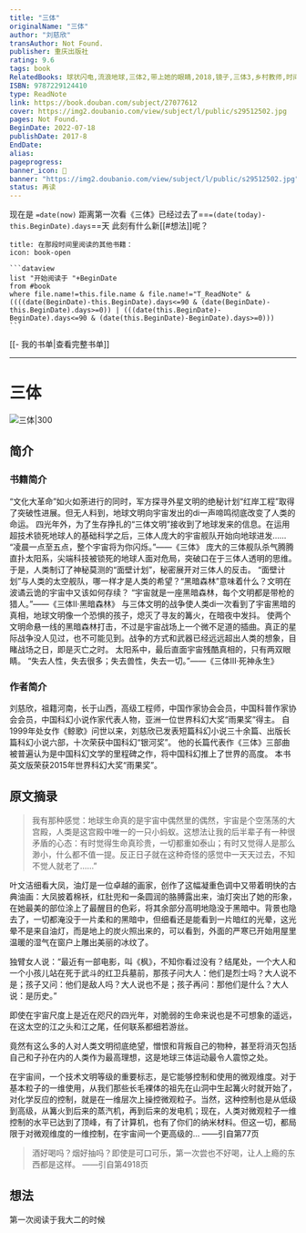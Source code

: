 ```yaml
---
title: "三体"
originalName: "三体"
author: "刘慈欣"
transAuthor: Not Found.
publisher: 重庆出版社
rating: 9.6
tags: book
RelatedBooks: 球状闪电,流浪地球,三体2,带上她的眼睛,2018,镜子,三体3,乡村教师,时间移民,中国太阳
ISBN: 9787229124410
type: ReadNote
link: https://book.douban.com/subject/27077612
cover: https://img2.doubanio.com/view/subject/l/public/s29512502.jpg
pages: Not Found.
BeginDate: 2022-07-18
publishDate: 2017-8
EndDate:
alias:
pageprogress:
banner_icon: 📖
banner: "https://img2.doubanio.com/view/subject/l/public/s29512502.jpg"
status: 再读
---
```

现在是 `=date(now)`
距离第一次看《三体》已经过去了==`=(date(today)-this.BeginDate).days`==天
此刻有什么新[[#想法]]呢？

````ad-abstract
title: 在那段时间里阅读的其他书籍：
icon: book-open

```dataview
list "开始阅读于 "+BeginDate
from #book
where file.name!=this.file.name & file.name!="T_ReadNote" & ((((date(BeginDate)-this.BeginDate).days<=90 & (date(BeginDate)-this.BeginDate).days>=0)) | (((date(this.BeginDate)-BeginDate).days<=90 & (date(this.BeginDate)-BeginDate).days>=0)))
```
````
[[- 我的书单|查看完整书单]]

---
# 三体

![三体|300](https://img2.doubanio.com/view/subject/l/public/s29512502.jpg)

## 简介
### 书籍简介

“文化大革命”如火如荼进行的同时，军方探寻外星文明的绝秘计划“红岸工程”取得了突破性进展。但无人料到，地球文明向宇宙发出的di一声啼鸣彻底改变了人类的命运。
四光年外，为了生存挣扎的“三体文明”接收到了地球发来的信息。在运用超技术锁死地球人的基础科学之后，三体人庞大的宇宙舰队开始向地球进发……
“凌晨一点至五点，整个宇宙将为你闪烁。”——《三体》
庞大的三体舰队杀气腾腾直扑太阳系，尖端科技被锁死的地球人面对危局，突破口在于三体人透明的思维。于是，人类制订了神秘莫测的“面壁计划”，秘密展开对三体人的反击。
“面壁计划”与人类的太空舰队，哪一样才是人类的希望？“黑暗森林”意味着什么？文明在波谲云诡的宇宙中又该如何存续？
“宇宙就是一座黑暗森林，每个文明都是带枪的猎人。”——《三体Ⅱ·黑暗森林》
与三体文明的战争使人类di一次看到了宇宙黑暗的真相，地球文明像一个恐惧的孩子，熄灭了寻友的篝火，在暗夜中发抖。
使两个文明命悬一线的黑暗森林打击，不过是宇宙战场上一个微不足道的插曲。真正的星际战争没人见过，也不可能见到。战争的方式和武器已经远远超出人类的想象，目睹战场之日，即是灭亡之时。
太阳系中，最后直面宇宙残酷真相的，只有两双眼睛。
“失去人性，失去很多；失去兽性，失去一切。”——《三体Ⅲ·死神永生》


### 作者简介

刘慈欣，祖籍河南，长于山西，高级工程师，中国作家协会会员，中国科普作家协会会员，中国科幻小说作家代表人物，亚洲一位世界科幻大奖“雨果奖”得主。
自1999年处女作《鲸歌》问世以来，刘慈欣已发表短篇科幻小说三十余篇、出版长篇科幻小说六部，十次荣获中国科幻“银河奖”。
他的长篇代表作《三体》三部曲被普遍认为是中国科幻文学的里程碑之作，将中国科幻推上了世界的高度。
本书英文版荣获2015年世界科幻大奖“雨果奖”。


## 原文摘录
> 我有那种感觉：地球生命真的是宇宙中偶然里的偶然，宇宙是个空荡荡的大宫殿，人类是这宫殿中唯一的一只小蚂蚁。这想法让我的后半辈子有一种很矛盾的心态：有时觉得生命真珍贵，一切都重如泰山；有时又觉得人是那么渺小，什么都不值一提。反正日子就在这种奇怪的感觉中一天天过去，不知不觉人就老了……”
 
叶文洁细看大凤，油灯是一位卓越的画家，创作了这幅凝重色调中又带着明快的古典油画：大凤披着棉袄，红肚兜和一条圆润的胳膊露出来，油灯突出了她的形象，在她最美的部位涂上了最醒目的色彩，将其余部分高明地隐没于黑暗中。背景也隐去了，一切都淹没于一片柔和的黑暗中，但细看还是能看到一片暗红的光晕，这光晕不是来自油灯，而是地上的炭火照出来的，可以看到，外面的严寒已开始用屋里温暖的湿气在窗户上雕出美丽的冰纹了。
 
独臂女人说：“最近有一部电影，叫《枫》，不知你看过没有？结尾处，一个大人和一个小孩儿站在死于武斗的红卫兵墓前，那孩子问大人：他们是烈士吗？大人说不是；孩子又问：他们是敌人吗？大人说也不是；孩子再问：那他们是什么？大人说：是历史。”
 
即使在宇宙尺度上是近在咫尺的四光年，对脆弱的生命来说也是不可想象的遥远，在这太空的江之头和江之尾，任何联系都细若游丝。
 
竟然有这么多的人对人类文明彻底绝望，憎恨和背叛自己的物种，甚至将消灭包括自己和子孙在内的人类作为最高理想，这是地球三体运动最令人震惊之处。
 
在宇宙间，一个技术文明等级的重要标志，是它能够控制和使用的微观维度。对于基本粒子的一维使用，从我们那些长毛裸体的祖先在山洞中生起篝火时就开始了，对化学反应的控制，就是在一维层次上操控微观粒子。当然，这种控制也是从低级到高级，从篝火到后来的蒸汽机，再到后来的发电机；现在，人类对微观粒子一维控制的水平已达到了顶峰，有了计算机，也有了你们的纳米材料。但这一切，都局限于对微观维度的一维控制，在宇宙间一个更高级的...
——引自第77页

> 酒好喝吗？烟好抽吗？即使是可口可乐，第一次尝也不好喝，让人上瘾的东西都是这样。
——引自第4918页

## 想法
第一次阅读于我大二的时候